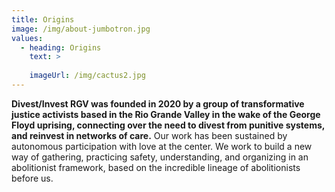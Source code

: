 ```yaml
---
title: Origins
image: /img/about-jumbotron.jpg
values:
  - heading: Origins
    text: >
     
    imageUrl: /img/cactus2.jpg
---
```

 **Divest/Invest RGV was founded in 2020 by a group of transformative justice activists based in the Rio Grande Valley in the wake of the George Floyd uprising, connecting over the need to divest from punitive systems, and reinvest in networks of care.** Our work has been sustained by autonomous participation with love at the center. We work to build a new way of gathering, practicing safety, understanding, and organizing in an abolitionist framework, based on the incredible lineage of abolitionists before us.